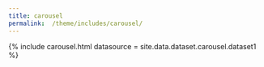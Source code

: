 ```yaml
---
title: carousel
permalink:  /theme/includes/carousel/
---
```

<!--
 v1.2.117 pages/theme/includes/carousel.md
-->

{% include carousel.html datasource = site.data.dataset.carousel.dataset1 %}
